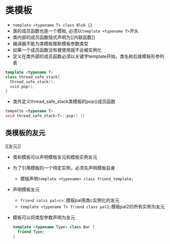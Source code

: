 # 类模板

- `template <typename T> class Blob {}`
- 类的成员函数也是一个模板, 必须以`template <typename T>`开头
- 类内部的成员函数隐式声明为[[内联函数]]
- 编译器不能为类模板推断模板参数类型
- 如果一个成员函数没有被使用就不会被实例化
- 定义在类外部的成员函数必须以关键字template开始，类名称后接模板形参列表
```c++
template <typename T>
class thread_safe_stack{
  thread_safe_stack();
  void pop();
}
```
- 类外定义thread_safe_stack类模板的pop()成员函数
```c++
tempalte <typename T>
void thread_safe_stack<T>::pop() {}
```

## 类模板的友元

[[友元]]

- 类和模板可以声明模板友元和模板实例友元  
- 为了引用模板的一个特定实例，必须先声明模板自身 
  - 模板声明`template <typename> class friend_template;`
- 声明模板友元
  - `friend calss pal<c>`: 模板pal用类c实例化的友元
  - `template <typename T> friend class pal2;`模板pal2的所有实例为友元
- 模板可以将类型参数声明为友元  

  ```c++
  template <typename Type> class Bar {
    friend Type;
  }
  ```
  

